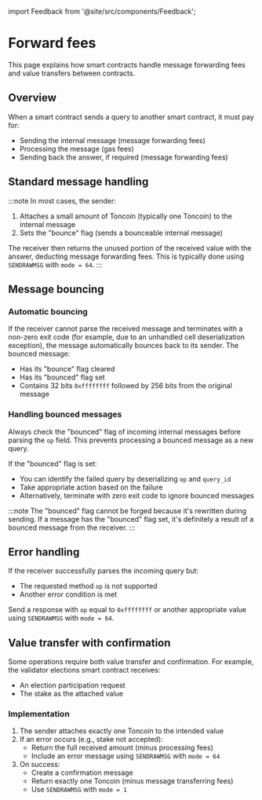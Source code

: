 import Feedback from '@site/src/components/Feedback';

# Forward fees

This page explains how smart contracts handle message forwarding fees and value transfers between contracts.

## Overview

When a smart contract sends a query to another smart contract, it must pay for:

- Sending the internal message (message forwarding fees)
- Processing the message (gas fees)
- Sending back the answer, if required (message forwarding fees)

## Standard message handling

:::note
In most cases, the sender:

1. Attaches a small amount of Toncoin (typically one Toncoin) to the internal message
2. Sets the "bounce" flag (sends a bounceable internal message)

The receiver then returns the unused portion of the received value with the answer, deducting message forwarding fees. This is typically done using `SENDRAWMSG` with `mode = 64`.
:::

## Message bouncing

### Automatic bouncing

If the receiver cannot parse the received message and terminates with a non-zero exit code (for example, due to an unhandled cell deserialization exception), the message automatically bounces back to its sender. The bounced message:

- Has its "bounce" flag cleared
- Has its "bounced" flag set
- Contains 32 bits `0xffffffff` followed by 256 bits from the original message

### Handling bounced messages

Always check the "bounced" flag of incoming internal messages before parsing the `op` field. This prevents processing a bounced message as a new query.

If the "bounced" flag is set:

- You can identify the failed query by deserializing `op` and `query_id`
- Take appropriate action based on the failure
- Alternatively, terminate with zero exit code to ignore bounced messages

:::note
The "bounced" flag cannot be forged because it's rewritten during sending. If a message has the "bounced" flag set, it's definitely a result of a bounced message from the receiver.
:::

## Error handling

If the receiver successfully parses the incoming query but:

- The requested method `op` is not supported
- Another error condition is met

Send a response with `op` equal to `0xffffffff` or another appropriate value using `SENDRAWMSG` with `mode = 64`.

## Value transfer with confirmation

Some operations require both value transfer and confirmation. For example, the validator elections smart contract receives:

- An election participation request
- The stake as the attached value

### Implementation

1. The sender attaches exactly one Toncoin to the intended value
2. If an error occurs (e.g., stake not accepted):
   - Return the full received amount (minus processing fees)
   - Include an error message using `SENDRAWMSG` with `mode = 64`
3. On success:
   - Create a confirmation message
   - Return exactly one Toncoin (minus message transferring fees)
   - Use `SENDRAWMSG` with `mode = 1`

<Feedback />

